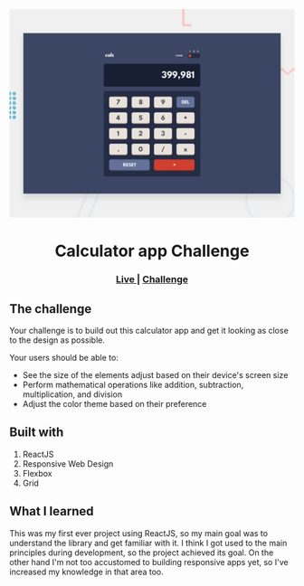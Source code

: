 ![Design preview for the Calculator app coding challenge](./design/desktop-preview.jpg)

<h1 align="center">Calculator app Challenge</h1>

<div align="center">
    <h3>
    <a href="https://fm-calculator-vujs.vercel.app/" target="_blank" color="white">
      Live
    </a>
    <span> | </span>
    <a href="https://www.frontendmentor.io/challenges/calculator-app-9lteq5N29" target="_blank" color="white">
      Challenge
    </a>
    </h3>
</div>

## The challenge

Your challenge is to build out this calculator app and get it looking as close to the design as possible.

Your users should be able to:

- See the size of the elements adjust based on their device's screen size
- Perform mathematical operations like addition, subtraction, multiplication, and division
- Adjust the color theme based on their preference

## Built with

1. ReactJS
2. Responsive Web Design
3. Flexbox
4. Grid

## What I learned

This was my first ever project using ReactJS, so my main goal was to understand the library and get familiar with it. I think I got used to the main principles during development, so the project achieved its goal. On the other hand I'm not too accustomed to building responsive apps yet, so I've increased my knowledge in that area too.
